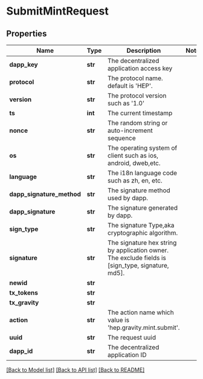 # SubmitMintRequest

## Properties
Name | Type | Description | Notes
------------ | ------------- | ------------- | -------------
**dapp_key** | **str** | The decentralized application access key | 
**protocol** | **str** | The protocol name. default is &#x27;HEP&#x27;. | 
**version** | **str** | The protocol version such as &#x27;1.0&#x27; | 
**ts** | **int** | The current timestamp | 
**nonce** | **str** | The random string or auto-increment sequence | 
**os** | **str** | The operating system of client such as ios, android, dweb,etc. | 
**language** | **str** | The i18n language code such as zh, en, etc. | 
**dapp_signature_method** | **str** | The signature method used by dapp. | 
**dapp_signature** | **str** | The signature generated by dapp. | 
**sign_type** | **str** | The signature Type,aka cryptographic algorithm. | 
**signature** | **str** | The signature hex string by application owner. The exclude fields is [sign_type, signature, md5]. | 
**newid** | **str** |  | 
**tx_tokens** | **str** |  | 
**tx_gravity** | **str** |  | 
**action** | **str** | The action name which value is &#x27;hep.gravity.mint.submit&#x27;. | 
**uuid** | **str** | The request uuid | 
**dapp_id** | **str** | The decentralized application ID | 

[[Back to Model list]](../README.md#documentation-for-models) [[Back to API list]](../README.md#documentation-for-api-endpoints) [[Back to README]](../README.md)

